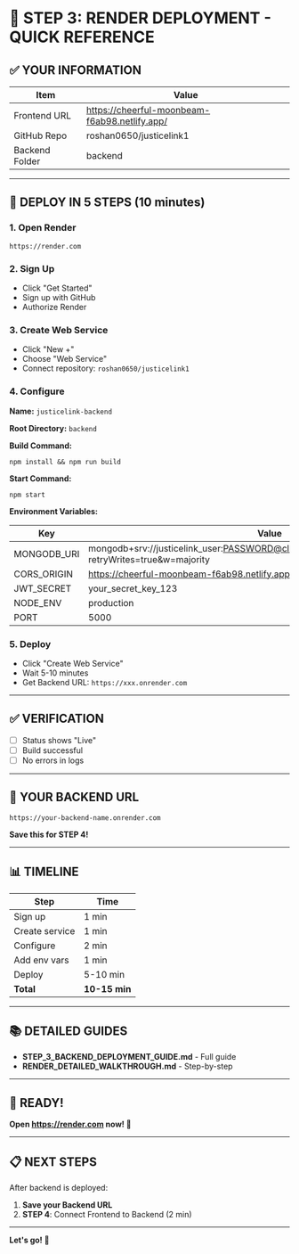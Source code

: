 # 🚀 STEP 3: RENDER DEPLOYMENT - QUICK REFERENCE

## ✅ YOUR INFORMATION

| Item | Value |
|------|-------|
| Frontend URL | https://cheerful-moonbeam-f6ab98.netlify.app/ |
| GitHub Repo | roshan0650/justicelink1 |
| Backend Folder | backend |

---

## 🚀 DEPLOY IN 5 STEPS (10 minutes)

### **1. Open Render**
```
https://render.com
```

### **2. Sign Up**
- Click "Get Started"
- Sign up with GitHub
- Authorize Render

### **3. Create Web Service**
- Click "New +"
- Choose "Web Service"
- Connect repository: `roshan0650/justicelink1`

### **4. Configure**

**Name:** `justicelink-backend`

**Root Directory:** `backend`

**Build Command:**
```
npm install && npm run build
```

**Start Command:**
```
npm start
```

**Environment Variables:**

| Key | Value |
|-----|-------|
| MONGODB_URI | mongodb+srv://justicelink_user:PASSWORD@cluster0.xxxxx.mongodb.net/justicelink?retryWrites=true&w=majority |
| CORS_ORIGIN | https://cheerful-moonbeam-f6ab98.netlify.app |
| JWT_SECRET | your_secret_key_123 |
| NODE_ENV | production |
| PORT | 5000 |

### **5. Deploy**
- Click "Create Web Service"
- Wait 5-10 minutes
- Get Backend URL: `https://xxx.onrender.com`

---

## ✅ VERIFICATION

- [ ] Status shows "Live"
- [ ] Build successful
- [ ] No errors in logs

---

## 🎯 YOUR BACKEND URL

```
https://your-backend-name.onrender.com
```

**Save this for STEP 4!**

---

## 📊 TIMELINE

| Step | Time |
|------|------|
| Sign up | 1 min |
| Create service | 1 min |
| Configure | 2 min |
| Add env vars | 1 min |
| Deploy | 5-10 min |
| **Total** | **10-15 min** |

---

## 📚 DETAILED GUIDES

- **STEP_3_BACKEND_DEPLOYMENT_GUIDE.md** - Full guide
- **RENDER_DETAILED_WALKTHROUGH.md** - Step-by-step

---

## 🎉 READY!

**Open https://render.com now! 🚀**

---

## 📋 NEXT STEPS

After backend is deployed:

1. **Save your Backend URL**
2. **STEP 4**: Connect Frontend to Backend (2 min)

---

**Let's go! 💪**

